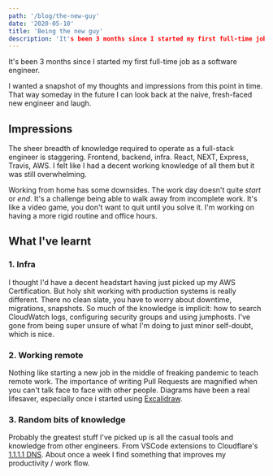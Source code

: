 ```yaml
---
path: '/blog/the-new-guy'
date: '2020-05-10'
title: 'Being the new guy'
description: 'It's been 3 months since I started my first full-time job as a software engineer. I wanted a snapshot of my thoughts and impressions from this point in time.'
---
```


It's been 3 months since I started my first full-time job as a software engineer. 

I wanted a snapshot of my thoughts and impressions from this point in time. That way someday in the future I can look back at the naive, fresh-faced new engineer and laugh.

## Impressions

The sheer breadth of knowledge required to operate as a full-stack engineer is staggering. Frontend, backend, infra. React, NEXT, Express, Travis, AWS. I felt like I had a decent working knowledge of all them but it was still overwhelming. 

Working from home has some downsides. The work day doesn't quite *start* or *end*. It's a challenge being able to walk away from incomplete work. It's like a video game, you don't want to quit until you solve it. I'm working on having a more rigid routine and office hours.

## What I've learnt
### 1. Infra

I thought I'd have a decent headstart having just picked up my AWS Certification. But holy shit working with production systems is really different. There no clean slate, you have to worry about downtime, migrations, snapshots. So much of the knowledge is implicit: how to search CloudWatch logs, configuring security groups and using jumphosts. I've gone from being super unsure of what I'm doing to just minor self-doubt, which is nice.

### 2. Working remote

Nothing like starting a new job in the middle of freaking pandemic to teach remote work. The importance of writing Pull Requests are magnified when you can't talk face to face with other people. Diagrams have been a real lifesaver, especially once i started using [Excalidraw](https://excalidraw.com/).

### 3. Random bits of knowledge

Probably the greatest stuff I've picked up is all the casual tools and knowledge from other engineers. From VSCode extensions to Cloudflare's [1.1.1.1 DNS](https://1.1.1.1/). About once a week I find something that improves my productivity / work flow.